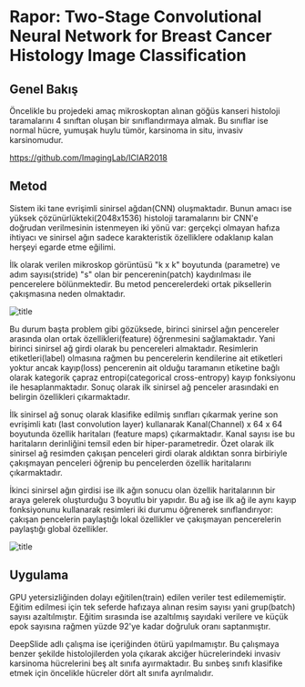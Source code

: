 
# Rapor: Two-Stage Convolutional Neural Network for Breast Cancer Histology Image Classification

## Genel Bakış

Öncelikle bu projedeki amaç mikroskoptan alınan göğüs kanseri histoloji taramalarını 4 sınıftan oluşan bir sınıflandırmaya almak. Bu sınıflar ise normal hücre, yumuşak huylu tümör, karsinoma in situ, invasiv karsinomudur. 

https://github.com/ImagingLab/ICIAR2018

## Metod

Sistem iki tane evrişimli sinirsel ağdan(CNN) oluşmaktadır. Bunun amacı ise yüksek çözünürlükteki(2048x1536) histoloji taramalarını bir CNN'e doğrudan verilmesinin istenmeyen iki yönü var: gerçekçi olmayan hafıza ihtiyacı ve sinirsel ağın sadece karakteristik özelliklere odaklanıp kalan herşeyi egarde etme eğilimi. 

İlk olarak verilen mikroskop görüntüsü "k x k" boyutunda (parametre) ve adım sayısı(stride) "s" olan bir pencerenin(patch) kaydırılması ile pencerelere bölünmektedir. Bu metod 
pencerelerdeki ortak piksellerin çakışmasına neden olmaktadır. 

![title](overlap.png)

Bu durum başta problem gibi gözüksede, birinci sinirsel ağın pencereler arasında
olan ortak özellikleri(feature) öğrenmesini sağlamaktadır. 
Yani birinci sinirsel ağ girdi olarak bu pencereleri almaktadır. Resimlerin etiketleri(label) olmasına rağmen bu pencerelerin kendilerine ait etiketleri yoktur ancak kayıp(loss) pencerenin ait olduğu taramanın etiketine bağlı olarak kategorik çapraz entropi(categorical cross-entropy) kayıp fonksiyonu ile hesaplanmaktadır. Sonuç olarak ilk sinirsel ağ penceler arasındaki en belirgin özellikleri çıkarmaktadır. 

İlk sinirsel ağ sonuç olarak klasifike edilmiş sınıfları çıkarmak yerine son
evrişimli katı (last convolution layer) kullanarak Kanal(Channel) x 64 x 64 
boyutunda özellik haritaları (feature maps) çıkarmaktadır. Kanal sayısı ise bu 
haritaların derinliğini temsil eden bir hiper-parametredir. Özet olarak ilk sinirsel ağ resimden çakışan penceleri girdi olarak aldıktan sonra birbiriyle çakışmayan penceleri öğrenip bu pencelerden özellik haritalarını çıkarmaktadır. 

İkinci sinirsel ağın girdisi ise ilk ağın sonucu olan özellik haritalarının bir
araya gelerek oluşturduğu 3 boyutlu bir yapıdır. Bu ağ ise ilk ağ ile aynı kayıp fonksiyonunu kullanarak resimleri iki durumu öğrenerek sınıflandırıyor: çakışan pencelerin paylaştığı lokal özellikler ve çakışmayan pencerelerin paylaştığı global özellikler. 

![title](network.png)

## Uygulama

GPU yetersizliğinden dolayı eğitilen(train) edilen veriler test edilememiştir. Eğitim edilmesi için tek seferde hafızaya alınan resim sayısı yani grup(batch) sayısı azaltılmıştır. Eğitim sırasında ise azaltılmış sayıdaki verilere ve küçük epok sayısına rağmen yüzde 92'ye kadar doğruluk oranı saptanmıştır. 

DeepSlide adlı çalışma ise içeriğinden ötürü yapılmamıştır. Bu çalışmaya benzer şekilde histolojilerden yola çıkarak akciğer hücrelerindeki invasiv karsinoma hücrelerini beş alt sınıfa ayırmaktadır. Bu sınbeş sınıfı klasifike etmek için öncelikle hücreler dört alt sınıfa ayrılmalıdır. 
